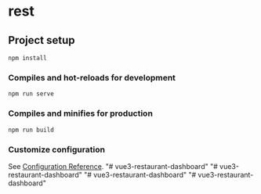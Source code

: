 # rest

## Project setup
```
npm install
```

### Compiles and hot-reloads for development
```
npm run serve
```

### Compiles and minifies for production
```
npm run build
```

### Customize configuration
See [Configuration Reference](https://cli.vuejs.org/config/).
"# vue3-restaurant-dashboard" 
"# vue3-restaurant-dashboard" 
"# vue3-restaurant-dashboard" 
"# vue3-restaurant-dashboard" 
